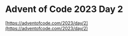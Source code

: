 # Advent of Code 2023 Day 2

[https://adventofcode.com/2023/day/2](https://adventofcode.com/2023/day/2)